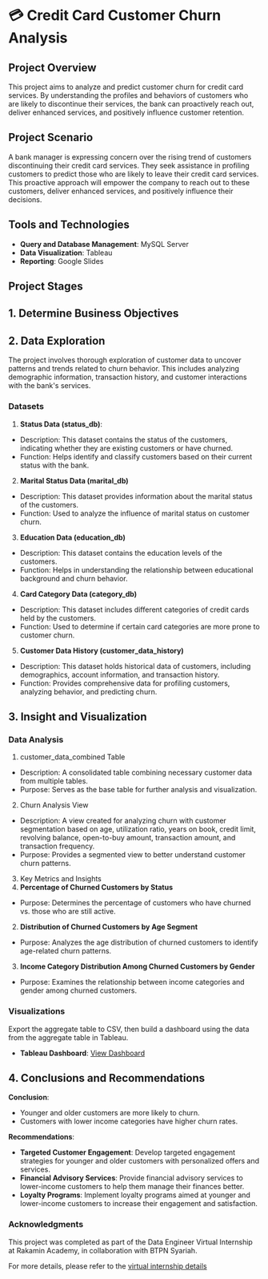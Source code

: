# 💳 Credit Card Customer Churn Analysis

## Project Overview
This project aims to analyze and predict customer churn for credit card services. By understanding the profiles and behaviors of customers who are likely to discontinue their services, the bank can proactively reach out, deliver enhanced services, and positively influence customer retention.

## Project Scenario
A bank manager is expressing concern over the rising trend of customers discontinuing their credit card services. They seek assistance in profiling customers to predict those who are likely to leave their credit card services. This proactive approach will empower the company to reach out to these customers, deliver enhanced services, and positively influence their decisions.

## Tools and Technologies
- **Query and Database Management**: MySQL Server
- **Data Visualization**: Tableau
- **Reporting**: Google Slides

## Project Stages
## 1. **Determine Business Objectives**
## 2. **Data Exploration**
The project involves thorough exploration of customer data to uncover patterns and trends related to churn behavior. This includes analyzing demographic information, transaction history, and customer interactions with the bank's services.

### Datasets
1. **Status Data (status_db)**:
* Description: This dataset contains the status of the customers, indicating whether they are existing customers or have churned.
* Function: Helps identify and classify customers based on their current status with the bank.

2. **Marital Status Data (marital_db)**
* Description: This dataset provides information about the marital status of the customers.
* Function: Used to analyze the influence of marital status on customer churn.
  
3. **Education Data (education_db)**
* Description: This dataset contains the education levels of the customers.
* Function: Helps in understanding the relationship between educational background and churn behavior.

4. **Card Category Data (category_db)**
* Description: This dataset includes different categories of credit cards held by the customers.
* Function: Used to determine if certain card categories are more prone to customer churn.

5. **Customer Data History (customer_data_history)**
* Description: This dataset holds historical data of customers, including demographics, account information, and transaction history.
* Function: Provides comprehensive data for profiling customers, analyzing behavior, and predicting churn.


## 3. **Insight and Visualization**
### Data Analysis
1. customer_data_combined Table
* Description: A consolidated table combining necessary customer data from multiple tables.
* Purpose: Serves as the base table for further analysis and visualization.

2. Churn Analysis View
* Description: A view created for analyzing churn with customer segmentation based on age, utilization ratio, years on book, credit limit, revolving balance, open-to-buy amount, transaction amount, and transaction frequency.
* Purpose: Provides a segmented view to better understand customer churn patterns.

3. Key Metrics and Insights
1. **Percentage of Churned Customers by Status**
* Purpose: Determines the percentage of customers who have churned vs. those who are still active.
2. **Distribution of Churned Customers by Age Segment**
* Purpose: Analyzes the age distribution of churned customers to identify age-related churn patterns.
3. **Income Category Distribution Among Churned Customers by Gender**
* Purpose: Examines the relationship between income categories and gender among churned customers.
  
### Visualizations
Export the aggregate table to CSV, then build a dashboard using the data from the aggregate table in Tableau.
- **Tableau Dashboard**: [View Dashboard](#)

## 4. **Conclusions and Recommendations**
**Conclusion**:
* Younger and older customers are more likely to churn.
* Customers with lower income categories have higher churn rates.
  
**Recommendations**:
* **Targeted Customer Engagement**: Develop targeted engagement strategies for younger and older customers with personalized offers and services.
* **Financial Advisory Services**: Provide financial advisory services to lower-income customers to help them manage their finances better.
* **Loyalty Programs**: Implement loyalty programs aimed at younger and lower-income customers to increase their engagement and satisfaction.


### Acknowledgments
This project was completed as part of the Data Engineer Virtual Internship at Rakamin Academy, in collaboration with BTPN Syariah.

For more details, please refer to the [virtual internship details](https://www.rakamin.com/virtual-internship-experience/task/data-engineer-btpn-syariah/3901)

